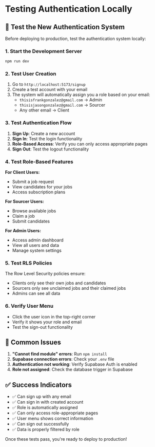 # Testing Authentication Locally

## 🧪 Test the New Authentication System

Before deploying to production, test the authentication system locally:

### 1. Start the Development Server

```bash
npm run dev
```

### 2. Test User Creation

1. Go to `http://localhost:5173/signup`
2. Create a test account with your email
3. The system will automatically assign you a role based on your email:
   - `thisisfrankgonzalez@gmail.com` → Admin
   - `thisisjasongonzalez@gmail.com` → Sourcer
   - Any other email → Client

### 3. Test Authentication Flow

1. **Sign Up**: Create a new account
2. **Sign In**: Test the login functionality
3. **Role-Based Access**: Verify you can only access appropriate pages
4. **Sign Out**: Test the logout functionality

### 4. Test Role-Based Features

**For Client Users:**
- Submit a job request
- View candidates for your jobs
- Access subscription plans

**For Sourcer Users:**
- Browse available jobs
- Claim a job
- Submit candidates

**For Admin Users:**
- Access admin dashboard
- View all users and data
- Manage system settings

### 5. Test RLS Policies

The Row Level Security policies ensure:
- Clients only see their own jobs and candidates
- Sourcers only see unclaimed jobs and their claimed jobs
- Admins can see all data

### 6. Verify User Menu

- Click the user icon in the top-right corner
- Verify it shows your role and email
- Test the sign-out functionality

## 🐛 Common Issues

1. **"Cannot find module" errors**: Run `npm install`
2. **Supabase connection errors**: Check your `.env` file
3. **Authentication not working**: Verify Supabase Auth is enabled
4. **Role not assigned**: Check the database trigger in Supabase

## ✅ Success Indicators

- ✅ Can sign up with any email
- ✅ Can sign in with created account
- ✅ Role is automatically assigned
- ✅ Can only access role-appropriate pages
- ✅ User menu shows correct information
- ✅ Can sign out successfully
- ✅ Data is properly filtered by role

Once these tests pass, you're ready to deploy to production! 